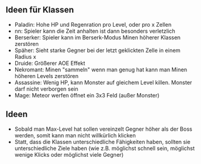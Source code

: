 ## Ideen für Klassen

- Paladin: Hohe HP und Regenration pro Level, oder pro x Zellen
- nn: Spieler kann die Zeit anhalten ist dann besonders verletzlich
- Berserker: Spieler kann im Berserk-Modus Minen höherer Klassen zerstören
- Späher: Sieht starke Gegner bei der letzt geklickten Zelle in einem Radius x
- Druide: Größerer AOE Effekt
- Nekromant: Minen "sammeln" wenn man genug hat kann man Minen höheren Levels zerstören
- Assassine: Wenig HP, kann Monster auf gleichem Level killen. Monster darf nicht verborgen sein
- Mage: Meteor werfen öffnet ein 3x3 Feld (außer Monster)

## Ideen

- Sobald man Max-Level hat sollen vereinzelt Gegner höher als der Boss werden, somit kann man nicht willkürlich klicken
- Statt, dass die Klassen unterschiedliche Fähigkeiten haben, sollten sie unterschiedliche Ziele haben (wie z.B. möglichst schnell sein, möglichst wenige Klicks oder möglichst viele Gegner)
